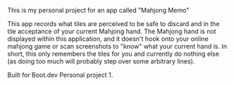 This is my personal project for an app called "Mahjong Memo"

This app records what tiles are perceived to be safe to discard and in the tile acceptance of your current Mahjong hand.
The Mahjong hand is not displayed within this application, and it doesn't hook onto your online mahjong game or scan screenshots to "know" what your current hand is.
In short, this only remembers the tiles for you and currently do nothing else (as doing too much will probably step over some arbitrary lines).

Built for Boot.dev Personal project 1.
